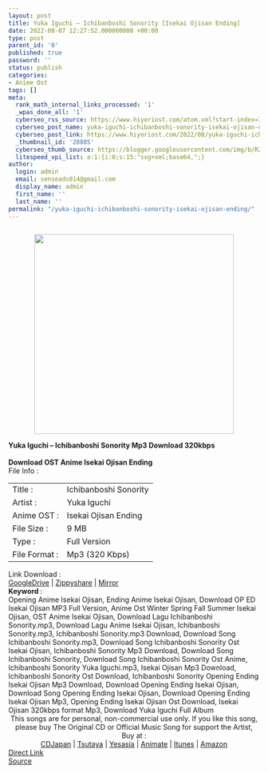 ```yaml
---
layout: post
title: Yuka Iguchi – Ichibanboshi Sonority [Isekai Ojisan Ending]
date: 2022-08-07 12:27:52.000000000 +00:00
type: post
parent_id: '0'
published: true
password: ''
status: publish
categories:
- Anime Ost
tags: []
meta:
  rank_math_internal_links_processed: '1'
  _wpas_done_all: '1'
  cyberseo_rss_source: https://www.hiyoriost.com/atom.xml?start-index=1
  cyberseo_post_name: yuka-iguchi-ichibanboshi-sonority-isekai-ojisan-ending
  cyberseo_post_link: https://www.hiyoriost.com/2022/08/yuka-iguchi-ichibanboshi-sonorityisekai.html
  _thumbnail_id: '28885'
  cyberseo_thumb_source: https://blogger.googleusercontent.com/img/b/R29vZ2xl/AVvXsEig72QrizRbcMUCROu4eETlO9G2ZE-yW88OlXKeXYXtLb_ucsrRkYMbvXhvYPH3zeyTQJo-vE1cZqpBwzdFmjgW4Jk4WAI6_HsiIGfHVksfS17y2f8xkjvN1AEaRuH-9apMhqQQyimnlBhjRJjYgbAMDQ9H5ncs10sQiFFdJbBaq2Lo9BZrYAJCq5QA/s400/coverr.jpg
  litespeed_vpi_list: a:1:{i:0;s:15:"svg+xml;base64,";}
author:
  login: admin
  email: senseads014@gmail.com
  display_name: admin
  first_name: ''
  last_name: ''
permalink: "/yuka-iguchi-ichibanboshi-sonority-isekai-ojisan-ending/"
---
```

<div class="separator" style="clear: both"><a href="https://blogger.googleusercontent.com/img/b/R29vZ2xl/AVvXsEig72QrizRbcMUCROu4eETlO9G2ZE-yW88OlXKeXYXtLb_ucsrRkYMbvXhvYPH3zeyTQJo-vE1cZqpBwzdFmjgW4Jk4WAI6_HsiIGfHVksfS17y2f8xkjvN1AEaRuH-9apMhqQQyimnlBhjRJjYgbAMDQ9H5ncs10sQiFFdJbBaq2Lo9BZrYAJCq5QA/s1000/coverr.jpg" style="display: block;padding: 1em 0;text-align: center"><img alt border="0" data-original-height="1000" data-original-width="1000" src="{{ site.baseurl }}/assets/2022/08/coverr.jpg" width="400" /></a></div>
<div class="judulpost">
<b>Yuka Iguchi – Ichibanboshi Sonority&nbsp;Mp3 Download 320kbps<br />
<br />
Download OST Anime Isekai Ojisan Ending</b>
</div>
<div class="linkdownload">File Info : </div>
<div class="info2" id="Info">
<table>
<tbody>
<tr>
<td class="tablex">Title :</td>
<td>Ichibanboshi Sonority</td>
</tr>
<tr>
<td class="tablex">Artist :</td>
<td>Yuka Iguchi</td>
</tr>
<tr>
<td class="tablex">Anime OST :</td>
<td>Isekai Ojisan Ending</td>
</tr>
<tr>
<td class="tablex">File Size :</td>
<td>9 MB</td>
</tr>
<tr>
<td class="tablex">Type :</td>
<td>Full Version</td>
</tr>
<tr>
<td class="tablex">File Format :</td>
<td>Mp3 (320 Kbps)</td>
</tr>
</tbody>
</table>
</div>
<div class="linkdownload">Link Download : </div>
<div class="listdl"><a href="https://drive.google.com/file/d/1wokb2blo_fziVjSVGbEqfR8dB9qstVV7/view?usp=drivesdk" rel="nofollow noopener" target="_blank">GoogleDrive</a> | <a href="https://www95.zippyshare.com/v/eZhisRtf/file.html" rel="nofollow noopener" target="_blank">Zippyshare</a> | <a href="https://mir.cr/URTMVEJU" rel="nofollow noopener" target="_blank">Mirror</a></div>
<div class="keywordz"><b>Keyword </b> :
<div class="tagser">Opening Anime Isekai Ojisan, Ending Anime Isekai Ojisan, Download OP ED Isekai Ojisan MP3 Full Version, Anime Ost Winter Spring Fall Summer Isekai Ojisan, OST Anime Isekai Ojisan, Download Lagu Ichibanboshi Sonority.mp3, Download Lagu Anime Isekai Ojisan, Ichibanboshi Sonority.mp3, Ichibanboshi Sonority.mp3 Download, Download Song Ichibanboshi Sonority.mp3, Download Song Ichibanboshi Sonority Ost Isekai Ojisan, Ichibanboshi Sonority Mp3 Download, Download Song Ichibanboshi Sonority, Download Song Ichibanboshi Sonority&nbsp;Ost Anime, Ichibanboshi Sonority&nbsp;Yuka Iguchi.mp3, Isekai Ojisan Mp3 Download, Ichibanboshi Sonority&nbsp;Ost Download, Ichibanboshi Sonority&nbsp;Opening Ending Isekai Ojisan Mp3 Download, Download Opening Ending Isekai Ojisan, Download Song Opening Ending Isekai Ojisan, Download Opening Ending Isekai Ojisan Mp3, Opening Ending Isekai Ojisan Ost Download, Isekai Ojisan 320kbps format Mp3, Download Yuka Iguchi Full Album</div>
</div>
<div class="buycd" align="center">This songs are for personal, non-commercial use only. If you like this song, please buy The Original CD or Official Music Song for support the Artist, Buy at : <br /><a href="https://www.cdjapan.co.jp/" target="_blank" rel="noopener">CDJapan</a> | <a href="https://shop.tsutaya.co.jp/" target="_blank" rel="noopener">Tsutaya</a> | <a href="https://www.yesasia.com/" target="_blank" rel="noopener">Yesasia</a> | <a href="https://www.animate-onlineshop.jp/" target="_blank" rel="noopener">Animate</a> | <a href="https://www.apple.com/jp/itunes" target="_blank" rel="noopener">Itunes</a> | <a href="https://amazon.co.jp/" target="_blank" rel="noopener">Amazon</a>
</div>
<div class="divbtn"> <a href="https://handymansurrender.com/fihup8buzv?key=94550f7ce39444073321dde3b8782f97" class="btn"><i class="fa fa-download"></i> Direct Link</a> <br /><a href="https://www.hiyoriost.com/2022/08/yuka-iguchi-ichibanboshi-sonorityisekai.html">Source</a> </div>
